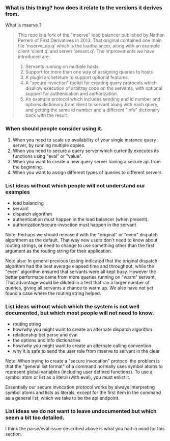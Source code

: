 ### What is this thing? how does it relate to the versions it derives from.

What is mserve ?
> This repo is a fork of the "mserve" load balancer published by Nathan Perrem of First Derivatives in 2013.
> That original contained one main file 'mserve\_np.q' which is the loadbalancer, along with an example client 
  'client.q' and server 'sevant.q'.
> The improvements we have introduced are:
> 1. Servants running on multiple hosts
> 2. Support for more than one way of assigning queries to hosts.
> 3. A plugin archeteture to support optional features.
> 4. A "secure invoction" toolkit for creating query protocols which disallow
     execution of arbitray code on the servants, with optional support for
     authenication and authorization.
> 5. An example protocol which includes sending and id number and options dictionary
     from client to servant along with each query, and getting the same id number
     and a different "info" dictionary back with the result.

 
### When should people consider using it.

1. When you need to scale up availability of your single instance query server, by running multiple copies.
2. When you need to secure a query server which currently executes its functions using "eval" or "value".
3. When you want to create a new query server having a secure api from the beginning.
4. When you want to assign different types of queries to different servers.



### List ideas without which people will not understand our examples

* load balancing 
* servant
* dispatch algorithm
* authentication must happen in the load balancer (when present).
* authorization/secure-invoction must happen in the servant

Note: Perhaps we should release it with the "original" or "even" dispatch algorithem as the default.
That way new users don't need to know about routing strings, or need to change to use something other
than the first argument as the routing string for their application.

Note also: In general previous testing indicated that the original dispatch algorithm had the best
average elapsed time and throughput, while the "even" algorithm ensured that servants were all 
kept busy. However the better performace came from more queries running on "warm" servant, That
advantage would be diluted in a test that ran a larger number of queries, giving all servants
a chance to warm up. We also have not yet found a case where the routing string helped.


### List ideas without which which the system is not well documented, but which most people will not need to know.

* routing string
* how/why you might want to create an alternate dispatch algorithm
* relationship bet parse and eval
* the options and info dictionaries
* how/why you might want to create an alternate calling convention
* why it is safe to send the user role from mserve to servant in the clear

Note: When trying to create a "secure invocation" protocol the problem is that the "general list format"
of a command normally uses symbol atoms to represent global variables (including user defined functions).
To use a symbol atom or list as a literal (with eval), you must enlist it.

Essentially our secure invocation protocol works by always interpreting symbol atoms and lists
as literals, except for the first item in the command as a general list, which we take to be
the api endpoint. 

### List ideas we do not want to leave undocumented but which seem a bit too detailed.

I think the parse/eval issue described above is what you had in mind for this section.


